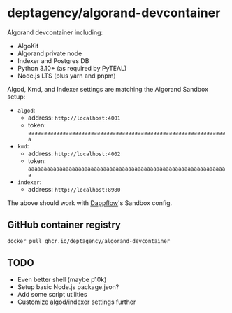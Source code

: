 # deptagency/algorand-devcontainer

Algorand devcontainer including:

- AlgoKit
- Algorand private node
- Indexer and Postgres DB
- Python 3.10+ (as required by PyTEAL)
- Node.js LTS (plus yarn and pnpm)

Algod, Kmd, and Indexer settings are matching the Algorand Sandbox setup:

- `algod`:
  - address: `http://localhost:4001`
  - token: `aaaaaaaaaaaaaaaaaaaaaaaaaaaaaaaaaaaaaaaaaaaaaaaaaaaaaaaaaaaaaaaa`
- `kmd`:
  - address: `http://localhost:4002`
  - token: `aaaaaaaaaaaaaaaaaaaaaaaaaaaaaaaaaaaaaaaaaaaaaaaaaaaaaaaaaaaaaaaa`
- `indexer`:
  - address: `http://localhost:8980`

The above should work with [Dappflow](https://app.dappflow.org)'s Sandbox config.

## GitHub container registry

```sh
docker pull ghcr.io/deptagency/algorand-devcontainer
```

## TODO

- Even better shell (maybe p10k)
- Setup basic Node.js package.json?
- Add some script utilities
- Customize algod/indexer settings further
